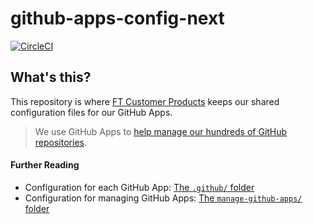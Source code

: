 # github-apps-config-next

[![CircleCI](https://circleci.com/gh/Financial-Times/github-apps-config-next.svg?style=svg)](https://circleci.com/gh/Financial-Times/github-apps-config-next)

## What's this?
This repository is where [FT Customer Products](https://biz-ops.in.ft.com/Group/customerproducts) keeps our shared configuration files for our GitHub Apps. 
> We use GitHub Apps to [help manage our hundreds of GitHub repositories](https://github.com/Financial-Times/next/wiki/How-We-Manage-Our-GitHub-Repositories).

#### Further Reading
* Configuration for each GitHub App: [The `.github/` folder](https://github.com/Financial-Times/github-apps-config-next/blob/master/.github/README.md)
* Configuration for managing GitHub Apps: [The `manage-github-apps/` folder](https://github.com/Financial-Times/github-apps-config-next/blob/master/manage-github-apps/README.md)
